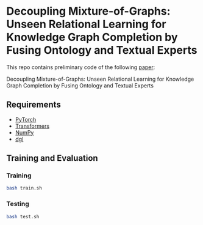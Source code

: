 # Decoupling Mixture-of-Graphs: Unseen Relational Learning for Knowledge Graph Completion by Fusing Ontology and Textual Experts

This repo contains preliminary code of the following [paper](https://aclanthology.org/2022.coling-1.196/):

Decoupling Mixture-of-Graphs: Unseen Relational Learning for Knowledge Graph Completion by Fusing Ontology and Textual Experts

## Requirements
* [PyTorch](http://pytorch.org/)
* [Transformers](https://github.com/huggingface/transformers)
* [NumPy](https://numpy.org/)
* [dgl](https://www.dgl.ai/)


## Training and Evaluation

### Training 
```bash
bash train.sh
```

### Testing
```bash
bash test.sh
```
